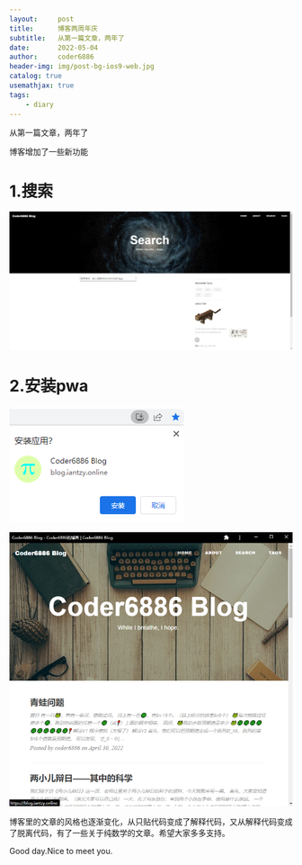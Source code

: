 ```yaml
---
layout:     post
title:      博客两周年庆
subtitle:   从第一篇文章，两年了
date:       2022-05-04
author:     coder6886
header-img: img/post-bg-ios9-web.jpg
catalog: true
usemathjax: true
tags:
    - diary
---
```

从第一篇文章，两年了

博客增加了一些新功能

# 1.搜索
![second-aniversary-search](/img/second-aniversary-search.png)

# 2.安装pwa
![second-aniversary-pwa](/img/second-aniversary-pwa.png)

![second-aniversary-pwa2](/img/second-aniversary-pwa2.png)

博客里的文章的风格也逐渐变化，从只贴代码变成了解释代码，又从解释代码变成了脱离代码，有了一些关于纯数学的文章。希望大家多多支持。

Good day.Nice to meet you.